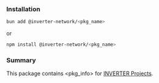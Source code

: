 ### Installation

```bash
bun add @inverter-network/<pkg_name>
```

or

```bash
npm install @inverter-network/<pkg_name>
```

### Summary

This package contains <pkg_info> for [INVERTER Projects](https://github.com/InverterNetwork).
